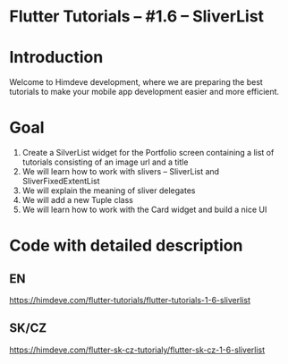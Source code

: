 # Flutter Tutorials – #1.6 – SliverList

# Introduction

Welcome to Himdeve development, where we are preparing the best tutorials to make your mobile app development easier and more efficient.

# Goal

1. Create a SilverList widget for the Portfolio screen containing a list of tutorials consisting of an image url and a title
2. We will learn how to work with slivers – SliverList and SliverFixedExtentList
3. We will explain the meaning of sliver delegates
4. We will add a new Tuple class
5. We will learn how to work with the Card widget and build a nice UI

# Code with detailed description

## EN

https://himdeve.com/flutter-tutorials/flutter-tutorials-1-6-sliverlist

## SK/CZ

https://himdeve.com/flutter-sk-cz-tutorialy/flutter-sk-cz-1-6-sliverlist
